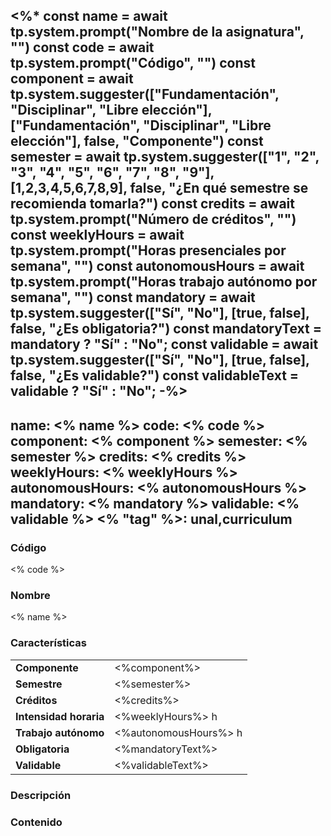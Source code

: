 <%*
const name = await tp.system.prompt("Nombre de la asignatura", "")
const code = await tp.system.prompt("Código", "")
const component = await tp.system.suggester(["Fundamentación", "Disciplinar", "Libre elección"], ["Fundamentación", "Disciplinar", "Libre elección"], false, "Componente")
const semester = await tp.system.suggester(["1", "2", "3", "4", "5", "6", "7", "8", "9"], [1,2,3,4,5,6,7,8,9], false, "¿En qué semestre se recomienda tomarla?")
const credits = await tp.system.prompt("Número de créditos", "")
const weeklyHours = await tp.system.prompt("Horas presenciales por semana", "")
const autonomousHours = await tp.system.prompt("Horas trabajo autónomo por semana", "")
const mandatory = await tp.system.suggester(["Sí", "No"], [true, false], false, "¿Es obligatoria?")
const mandatoryText = mandatory ? "Sí" : "No";
const validable = await tp.system.suggester(["Sí", "No"], [true, false], false, "¿Es validable?")
const validableText = validable ? "Sí" : "No";
-%>
---
name: <% name %>
code: <% code %>
component: <% component %>
semester: <% semester %>
credits: <% credits %>
weeklyHours: <% weeklyHours %>
autonomousHours: <% autonomousHours %>
mandatory: <% mandatory %>
validable: <% validable %>
<% "tag" %>: unal,curriculum
---

### Código
<% code %>

### Nombre
<% name %>

### Características

|                    |                      |
| ------------------ | -------------------- |
| **Componente**         | <%component%>        |
| **Semestre**           | <%semester%>         |
| **Créditos**           | <%credits%>          |
| **Intensidad horaria** | <%weeklyHours%> h     |
| **Trabajo autónomo**   | <%autonomousHours%> h |
| **Obligatoria**        | <%mandatoryText%>        |
| **Validable**          | <%validableText%>        |


### Descripción



### Contenido

